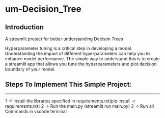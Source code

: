 # um-Decision_Tree

## Introduction

A streamlit project for better understanding Decison Trees

Hyperparameter tuning is a critical step in developing a model. Understanding the impact of different hyperparameters can help you to enhance model performance.
The simple way to understand this is to create a streamlit app that allows you tune the hyperparameters and plot decision boundary of your model.



## Steps To Implement This Simple Project:
-------------------------------------------------------------------------------------------------

1 -> Install the libraries specified in requirements.txt(pip install -r requirements.txt)
2 -> Run the main.py (streamlit run main.py)
3 -> Run all Commands in vscode terminal
